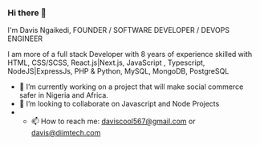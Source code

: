 ### Hi there 👋
I'm Davis Ngaikedi, FOUNDER / SOFTWARE DEVELOPER / DEVOPS ENGINEER

I am more of a full stack Developer with 8 years of experience skilled with HTML, CSS/SCSS, React.js|Next.js, JavaScript , Typescript, NodeJS|ExpressJs, PHP & Python, MySQL, MongoDB, PostgreSQL


<!--
**daviscool567/daviscool567** is a ✨ _special_ ✨ repository because its `README.md` (this file) appears on your GitHub profile.

Here are some ideas to get you started: -->

- 🔭 I’m currently working on a project that will make social commerce safer in Nigeria and Africa. 
- 👯 I’m looking to collaborate on Javascript and Node Projects
- - 📫 How to reach me: daviscool567@gmail.com or davis@diimtech.com

<!--- 🤔 I’m looking for help with ...
- 💬 Ask me about ...
- 😄 Pronouns: ...
- ⚡ Fun fact: ...
-->
